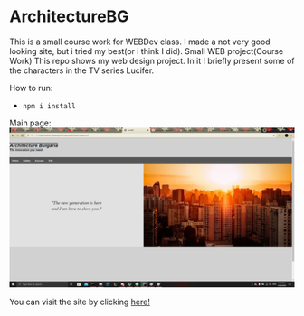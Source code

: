 # ArchitectureBG
This is a small course work for WEBDev class. I made a not very good looking site, but i tried my best(or i think I did).
Small WEB project(Course Work)
This repo shows my web design project. In it I briefly present some of the characters in the TV series Lucifer.

How to run:
- `npm i install`

Main page:
![GitHub Logo](/mian-page.png)


You can visit the site by clicking [here!](https://radevskii.github.io/ArchitectureBG/dist/index.html)
